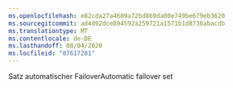 ```yaml
---
ms.openlocfilehash: e82cda27a4689a72bd869da00e749be679eb3620
ms.sourcegitcommit: ad4d92dce894592a259721a1571b1d8736abacdb
ms.translationtype: MT
ms.contentlocale: de-DE
ms.lasthandoff: 08/04/2020
ms.locfileid: "87617281"
---
```

<span data-ttu-id="3d31d-101">Satz automatischer Failover</span><span class="sxs-lookup"><span data-stu-id="3d31d-101">Automatic failover set</span></span>
